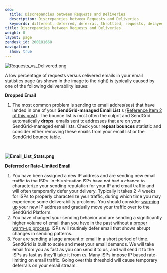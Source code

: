 ```yaml
---
seo:
  title: Discrepancies between Requests and Deliveries
  description: Discrepancies between Requests and Deliveries
  keywords: different, deferred, deferral, throttled, requests, delayed, delivered
title: Discrepancies between Requests and Deliveries
weight: 0
layout: page
zendesk_id: 200181668
navigation:
  show: true
---
```


![Requests_vs_Delivered.png](https://sendgrid.zendesk.com/attachments/token/c8ampzr86gbuymt/?name=Requests_vs_Delivered.png)

A low percentage of requests versus delivered emails in your email statistics page (as shown in the image to the right) is typically caused by one of the following deliverability issues:

**Dropped Email**

1. The most common problem is sending to email addres(ses) that have landed in one of your **SendGrid-managed Email List** s [(Reference Item 2 of this post](http://support.sendgrid.com/entries/122303-help-my-emails-aren-t-being-delivered)). The bounce list is most often the culprit and SendGrid automatically **drops** &nbsp;emails sent to addresses that are on your SendGrid-managed email lists. Check your **repeat bounces** statistic and consider either removing these emails from your email list or the SendGrid bounce table.

&nbsp;

**![Email_List_Stats.png](https://sendgrid.zendesk.com/attachments/token/itfduzs60sahcyh/?name=Email_List_Stats.png)**

**Deferred or Rate-Limited Email**

1. You have been assigned a new IP address and are sending new email traffic to the ISPs. In this situation ISPs have not had a chance to characterize your sending reputation for your IP and email traffic and will often temporarily defer your delivery. Typically it takes 2-4 weeks for ISPs to properly characterize your traffic, during which time you may experience some deliverability problems. You should consider [warming up](http://blog.sendgrid.com/how-to-warm-up-an-ip/) your new IP address and gradually move your traffic over to the SendGrid Platform.
2. You have changed your sending behavior and are sending a significantly higher volume of email than you have in the past without a [proper warm-up process](http://blog.sendgrid.com/how-to-warm-up-an-ip/). ISPs will routinely defer email that shows abrupt changes in sending patterns.
3. Your are sending a large amount of email in a short period of time. SendGrid is built to scale and meet your email demands. We will take email from you as fast as you can send it to us, and will send it to the ISPs as fast as they'll take it from us. Many ISPs impose IP based rate-limiting on email traffic. Going over this threshold will cause temporary deferrals on your email stream.&nbsp;
